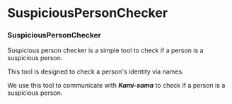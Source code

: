 # SuspiciousPersonChecker
### SuspiciousPersonChecker
Suspicious person checker is a simple tool to check if a person is a suspicious person.<br>

This tool is designed to check a person's identity via names.<br>

We use this tool to communicate with **_Kami-sama_** to check if a person is a suspicious person.<br>

